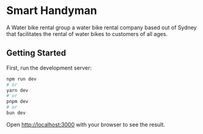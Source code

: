 # Smart Handyman

A Water bike rental group a water bike rental company based out of  Sydney that facilitates the  rental of water bikes to  customers of all ages.

## Getting Started

First, run the development server:

```bash
npm run dev
# or
yarn dev
# or
pnpm dev
# or
bun dev
```

Open [http://localhost:3000](http://localhost:3000) with your browser to see the result.
